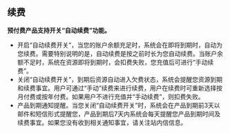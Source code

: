 

## 续费

**预付费产品支持开关“自动续费”功能。**

- 开启“自动续费开关”，当您的账户余额充足时，系统会在即将到期时，自动为您续费。需要特别说明的是，自动续费是按之前时长为您自动续费。当账户余额不足时，系统在资源即将到期时，会扣费失败，您充值后可进行“手动续费”。
- 关闭“自动续费开关”，到期后资源自动进入欠费状态，系统会提醒您资源到期和续费事宜。用户可通过“手动”续费来进行续费，用户在续费时可重新选择按月付费或按年付费。如果用户不进行充值并“手动续费”，则扣费失败。
- 产品到期通知提醒。当您关闭“自动续费开关”时，系统会在产品到期前3天以邮件和短信形式提醒您，产品到期后7天内系统会每天提醒您产品到期时间及续费事宜。如果您没有收到相关通知事宜，请关注站内信信息。
